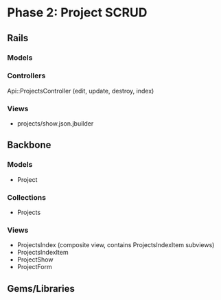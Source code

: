 # Phase 2: Project SCRUD

## Rails
### Models

### Controllers
Api::ProjectsController (edit, update, destroy, index)

### Views
* projects/show.json.jbuilder

## Backbone
### Models
* Project

### Collections
* Projects

### Views
* ProjectsIndex (composite view, contains ProjectsIndexItem subviews)
* ProjectsIndexItem
* ProjectShow
* ProjectForm

## Gems/Libraries
